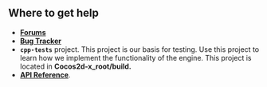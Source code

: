 ## Where to get help
* [__Forums__](//discuss.Cocos2d-x.org)
* [__Bug Tracker__](https://github.com/cocos2d/cocos2d-x/issues)
* __`cpp-tests`__ project. This project is our basis for testing. Use this project to learn how we implement the functionality of the engine. This project is located in __Cocos2d-x_root/build.__
* [__API Reference__](//docs.cocos2d-x.org/api-ref/index.html).

